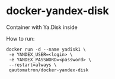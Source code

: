 # docker-yandex-disk


Container with Ya.Disk inside

How to run:

```
docker run -d --name yadisk1 \
 -e YANDEX_USER=<login> \
 -e YANDEX_PASSWORD=<password> \
 --restart=always \
 qautomatron/docker-yandex-disk
 ```
